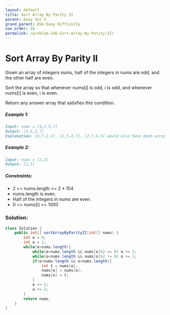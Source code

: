 ```yaml
---
layout: default
title: Sort Array By Parity II
parent: Easy Set 5
grand_parent: DSA Easy Difficulty
nav_order: 16
permalink: /problem-146-Sort-Array-By-Parity-II/
---
```

# Sort Array By Parity II

Given an array of integers nums, half of the integers in nums are odd, and the other half are even.

Sort the array so that whenever nums[i] is odd, i is odd, and whenever nums[i] is even, i is even.

Return any answer array that satisfies this condition.

##### Example 1:
```markdown
Input: nums = [4,2,5,7]
Output: [4,5,2,7]
Explanation: [4,7,2,5], [2,5,4,7], [2,7,4,5] would also have been accepted.
```
##### Example 2:
```markdown
Input: nums = [2,3]
Output: [2,3]
```
##### Constraints:
* 2 <= nums.length <= 2 * 104
* nums.length is even.
* Half of the integers in nums are even.
* 0 <= nums[i] <= 1000

### Solution:
```java
class Solution {
    public int[] sortArrayByParityII(int[] nums) {
        int e = 0;
        int o = 1;
        while(e<nums.length){
            while(e<nums.length && nums[e]%2 == 0) e += 2;
            while(o<nums.length && nums[o]%2 != 0) o += 2;
            if(e<nums.length && o<nums.length){
                int t = nums[e];
                nums[e] = nums[o];
                nums[o] = t;
            }
            e += 2;
            o += 2;
        }
        return nums;
    }
}
```